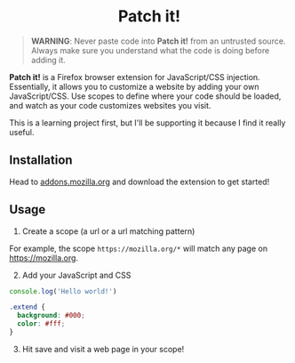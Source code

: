 <span align="center">
 <h1>Patch it!</h1>
</span>

> **WARNING**: Never paste code into **Patch it!** from an untrusted source. Always make sure you understand what the code is doing before adding it.

**Patch it!** is a Firefox browser extension for JavaScript/CSS injection. Essentially, it allows you to customize a website by adding your own JavaScript/CSS. Use scopes to define where your code should be loaded, and watch as your code customizes websites you visit.

This is a learning project first, but I'll be supporting it because I find it really useful.

## Installation

Head to [addons.mozilla.org](https://addons.mozilla.org) and download the extension to get started!

## Usage

1. Create a scope (a url or a url matching pattern)

For example, the scope `https://mozilla.org/*` will match any page on https://mozilla.org.

2. Add your JavaScript and CSS

```js
console.log('Hello world!')
```

```css
.extend {
  background: #000;
  color: #fff;
}
```

3. Hit save and visit a web page in your scope!
